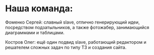# Наша команда:

Фоменко Сергей: славный slave, отлично генерирующий идеи, посредством подзатыльников, а также фотожабер, занимающийся диаграммами и таблицами.

Костров Олег: ещё один подвид slave, работающий редактором и решателем сложных задач по типу ТЗ и создания сайта.
